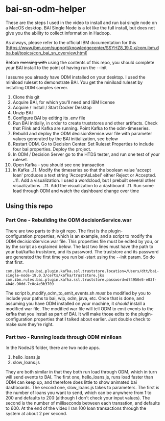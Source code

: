 # bai-sn-odm-helper

These are the steps I used in the video to install and run bai single node on a MacOS desktop. BAI Single Node is a lot like the full install, but does not give you the ability to collect information in Hadoop.

As always, please refer to the official IBM documentation for this [https://www.ibm.com/support/knowledgecenter/SSYHZ8_19.0.x/com.ibm.dba.bai/topics/con_bai_sn_overview.html]

Before ~~messing with~~ using the contents of this repo, you should complete your BAI install to the point of having run the --init  

I assume you already have ODM installed on your desktop. I used the miniload ruleset to demonstrate BAI. You get the miniload ruleset by installing ODM samples server.

1. Clone this git
2. Acquire BAI, for which you'll need and IBM license
3. Acquire / Install / Start Docker Desktop
4. Unzip BAI
5. Configure BAI by editing its .env file
6. Run BAI initially, in order to create truststores and other artifacts. Check that Flink and Kafka are running. Point Kafka to the odm-timeseries.
7. Rebuild and deploy the ODM decisionService.war file with parameter values generated by the BAI initialization, see below
8. Restart ODM. Go to Decision Center. Set Ruleset Properties to include four bai properties. Deploy the project.
9. In ODM / Decision Server go to the HTDS tester, and run one test of your ruleset.
10. Open Kafka - you should see one transaction
11. In Kafka
..11. Modify the timeseries so that the boolean value 'accept loan' produces a text string 'AcceptAsLabel' either Reject or Accepted.
..11. Add a visualization. I used a wordcloud, but I prebuilt several other visualizations.
..11. Add the visualization to a dashboard
..11. Run some load through ODM and watch the dashboard change over time


## Using this repo

### Part One - Rebuilding the ODM decisionService.war

There are two parts to this git repo. The first is the plugin-configuration.properties, which is an example, and a script to modify the ODM decisionService.war file. This properties file must be edited by you, or by the script as explained below. The last two lines must have the path to your bai/kafka truststore, and its password. The truststore and its password are generated the first time you run bai-start using the --init param. So do that first.

```
com.ibm.rules.bai.plugin.kafka.ssl.truststore.location=/Users/dtt/bai-single-node-19.0.3/certs/kafka/truststore.jks
com.ibm.rules.bai.plugin.kafka.ssl.truststore.password=d74950e5-e03f-4b4d-90dd-7c0c4e3b3709
```

The script b_modify_odm_to_emit_events.sh *must* be modified by you to include your paths to bai, wlp, odm, java, etc. Once that is done, and assuming you have ODM installed on your machine, it *should* install a modified war file. The modified war file will tell ODM to emit events to the kafka that you install as part of BAI. It will make those edits to the plugin-configuration.properties that I talked about earlier. Just double check to make sure they're right.


### Part two - Running loads through ODM miniloan

In the NodeJS folder, there are two node apps. 
1. hello_loans.js
2. slow_loans.js

They are both similar in that they both run load through ODM, which in turn will send events to BAI. The first one, hello_loans.js, runs load faster than ODM can keep up, and therefore does little to show animated bai dashboards. The second one, slow_loans.js takes to parameters. The first is the number of loans you want to send, which can be anywhere from 1 to 200 and defaults to 200 (although I don't check your input values). The second is the number of milliseconds between each transation, and defaults to 600. At the end of the video I ran 100 loan transactions through the system at about 2 per second.









